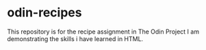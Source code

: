 # odin-recipes
This repository is for the recipe assignment in The Odin Project 
I am demonstrating the skills i have learned in HTML. 